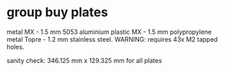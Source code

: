 # group buy plates

metal MX - 1.5 mm 5053 aluminium
plastic MX - 1.5 mm polypropylene
metal Topre - 1.2 mm stainless steel. WARNING: requires 43x M2 tapped holes.

sanity check:
346.125 mm x 129.325 mm for all plates